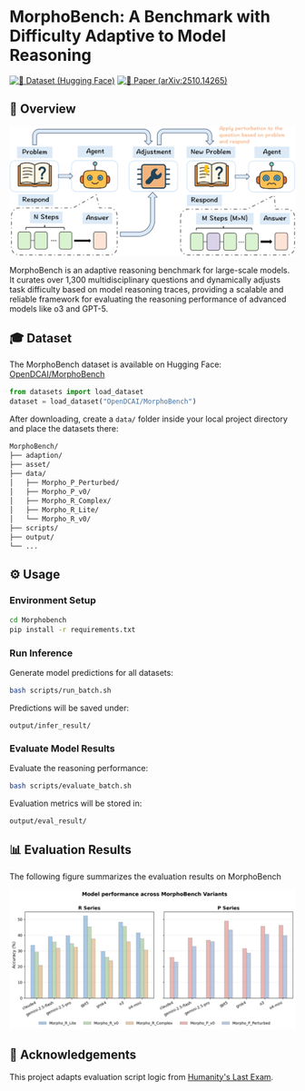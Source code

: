 # MorphoBench: A Benchmark with Difficulty Adaptive to Model Reasoning

[![🤗 Dataset (Hugging Face)](https://img.shields.io/badge/%F0%9F%A4%97%20Dataset-HuggingFace-blue?style=flat-square)](https://huggingface.co/datasets/OpenDCAI/MorphoBench)
[![📑 Paper (arXiv:2510.14265)](https://img.shields.io/badge/%F0%9F%93%91%20Paper-arXiv%3A2510.14265-red?style=flat-square)](https://arxiv.org/abs/2510.14265)

## 📣 Overview
![MorphoBench Overview](./asset/MorphoBench.jpg)

MorphoBench is an adaptive reasoning benchmark for large-scale models. It curates over 1,300 multidisciplinary questions and dynamically adjusts task difficulty based on model reasoning traces, providing a scalable and reliable framework for evaluating the reasoning performance of advanced models like o3 and GPT-5.
## 🎓 Dataset

The MorphoBench dataset is available on Hugging Face: [OpenDCAI/MorphoBench](https://huggingface.co/datasets/OpenDCAI/MorphoBench)

```python
from datasets import load_dataset
dataset = load_dataset("OpenDCAI/MorphoBench")
```

After downloading, create a `data/` folder inside your local project directory and place the datasets there:

```
MorphoBench/
├── adaption/
├── asset/
├── data/
│   ├── Morpho_P_Perturbed/
│   ├── Morpho_P_v0/
│   ├── Morpho_R_Complex/
│   ├── Morpho_R_Lite/
│   └── Morpho_R_v0/
├── scripts/
├── output/
└── ...
```

## ⚙️ Usage

### Environment Setup

```bash
cd Morphobench
pip install -r requirements.txt
```

### Run Inference

Generate model predictions for all datasets:

```bash
bash scripts/run_batch.sh
```

Predictions will be saved under:

```
output/infer_result/
```

### Evaluate Model Results

Evaluate the reasoning performance:

```bash
bash scripts/evaluate_batch.sh
```

Evaluation metrics will be stored in:

```
output/eval_result/
```
## 📊 Evaluation Results

The following figure summarizes the evaluation results on MorphoBench

![MorphoBench Evaluation Results](./asset/MorphoBench_evaluation_results.jpg)

## 🙏 Acknowledgements

This project adapts evaluation script logic from [Humanity's Last Exam](https://github.com/centerforaisafety/hle).
